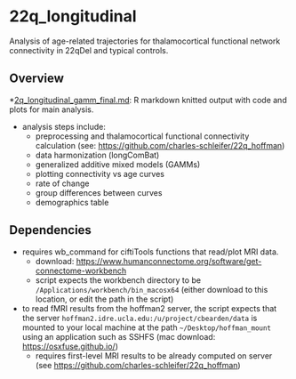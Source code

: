 # 22q_longitudinal
Analysis of age-related trajectories for thalamocortical functional network connectivity in 22qDel and typical controls. 

## Overview
*[2q_longitudinal_gamm_final.md](https://github.com/charles-schleifer/22q_tcc_longitudinal/blob/main/22q_longitudinal_gamm_final.md): R markdown knitted output with code and plots for main analysis. 
* analysis steps include:
  * preprocessing and thalamocortical functional connectivity calculation (see: https://github.com/charles-schleifer/22q_hoffman)
  * data harmonization (longComBat)
  * generalized additive mixed models (GAMMs)
  * plotting connectivity vs age curves
  * rate of change
  * group differences between curves
  * demographics table 

## Dependencies
* requires wb_command for ciftiTools functions that read/plot MRI data. 
  * download: https://www.humanconnectome.org/software/get-connectome-workbench
  * script expects the workbench directory to be `/Applications/workbench/bin_macosx64` (either download to this location, or edit the path in the script)
* to read fMRI results from the hoffman2 server, the script expects that the server `hoffman2.idre.ucla.edu:/u/project/cbearden/data` is mounted to your local machine at the path `~/Desktop/hoffman_mount` using an application such as SSHFS (mac download: https://osxfuse.github.io/)
  * requires first-level MRI results to be already computed on server (see https://github.com/charles-schleifer/22q_hoffman)


 
